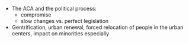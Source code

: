 - The ACA and the political process:
    * compromise
    * slow changes vs. perfect legislation
- Gentrification, urban renewal, forced relocation of people in the urban
  centers, impact on minorities especially